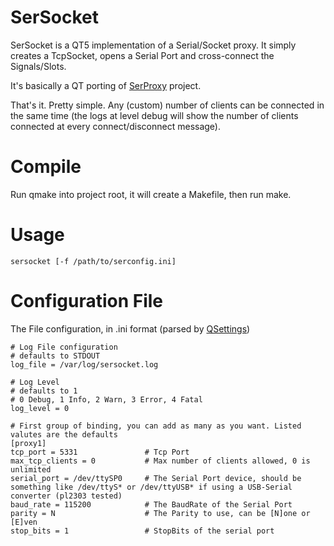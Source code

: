 SerSocket
=========

SerSocket is a QT5 implementation of a Serial/Socket proxy. It simply creates a TcpSocket, opens a Serial Port and cross-connect the Signals/Slots.

It's basically a QT porting of [SerProxy](http://www.lspace.nildram.co.uk/freeware.html) project.

That's it. Pretty simple. Any (custom) number of clients can be connected in the same time (the logs at level debug will show the number of clients connected
at every connect/disconnect message).


Compile
=======

Run qmake into project root, it will create a Makefile, then run make.

Usage
=====

```
sersocket [-f /path/to/serconfig.ini]
```

Configuration File
==================

The File configuration, in .ini format (parsed by [QSettings](http://qt-project.org/doc/qt-5.0/qtcore/qsettings.html))

```
# Log File configuration
# defaults to STDOUT
log_file = /var/log/sersocket.log

# Log Level
# defaults to 1
# 0 Debug, 1 Info, 2 Warn, 3 Error, 4 Fatal
log_level = 0

# First group of binding, you can add as many as you want. Listed valutes are the defaults
[proxy1]
tcp_port = 5331               # Tcp Port
max_tcp_clients = 0           # Max number of clients allowed, 0 is unlimited
serial_port = /dev/ttySP0     # The Serial Port device, should be something like /dev/ttyS* or /dev/ttyUSB* if using a USB-Serial converter (pl2303 tested)
baud_rate = 115200            # The BaudRate of the Serial Port
parity = N                    # The Parity to use, can be [N]one or [E]ven
stop_bits = 1                 # StopBits of the serial port
```
